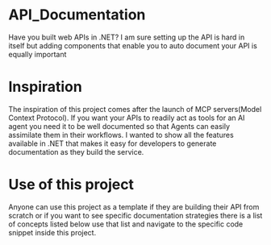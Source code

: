 # API_Documentation
Have you built web APIs in .NET? I am sure setting up the API is hard in itself but adding components that enable you to auto document your API is equally important
# Inspiration
The inspiration of this project comes after the launch of MCP servers(Model Context Protocol). If you want your APIs to readily act as tools for an AI agent you need it to be well documented so that Agents can easily assimilate them in their workflows. I wanted to show all the features available in .NET that makes it easy for developers to generate documentation as they build the service.
# Use of this project
Anyone can use this project as a template if they are building their API from scratch or if you want to see specific documentation strategies there is a list of concepts listed below
use that list and navigate to the specific code snippet inside this project.
